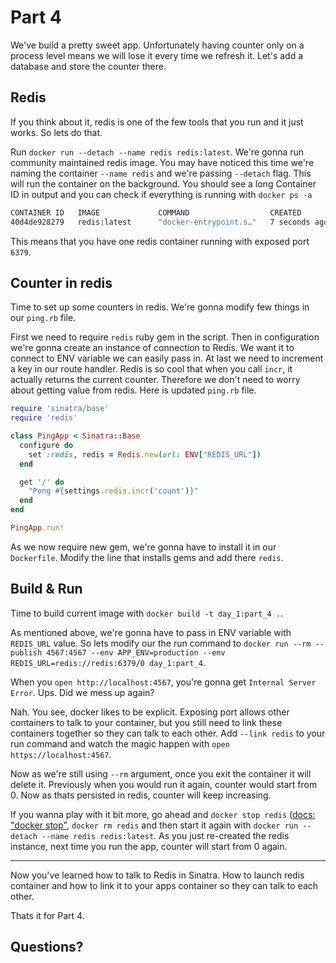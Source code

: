 # Part 4

We've build a pretty sweet app. Unfortunately having counter only on a process level means we will lose it every time we refresh it. Let's add a database and store the counter there.

## Redis
If you think about it, redis is one of the few tools that you run and it just works. So lets do that.

Run `docker run --detach --name redis redis:latest`. We're gonna run community maintained redis image. You may have noticed this time we're naming the container `--name redis` and we're passing `--detach` flag. This will run the container on the background. You should see a long Container ID in output and you can check if everything is running with `docker ps -a`

```sh
CONTAINER ID   IMAGE             COMMAND                  CREATED         STATUS         PORTS         NAMES
40d4de928279   redis:latest      "docker-entrypoint.s…"   7 seconds ago   Up 6 seconds   6379/tcp      redis
```

This means that you have one redis container running with exposed port `6379`.

## Counter in redis
Time to set up some counters in redis. We're gonna modify few things in our `ping.rb` file.

First we need to require `redis` ruby gem in the script. Then in configuration we're gonna create an instance of connection to Redis. We want it to connect to ENV variable we can easily pass in. At last we need to increment a key in our route handler. Redis is so cool that when you call `incr`, it actually returns the current counter. Therefore we don't need to worry about getting value from redis. Here is updated `ping.rb` file.

```ruby
require 'sinatra/base'
require 'redis'

class PingApp < Sinatra::Base
  configure do
    set :redis, redis = Redis.new(url: ENV["REDIS_URL"])
  end

  get '/' do
    "Pong #{settings.redis.incr('count')}"
  end
end

PingApp.run!
```
As we now require new gem, we're gonna have to install it in our `Dockerfile`. Modify the line that installs gems and add there `redis`.

## Build & Run
Time to build current image with `docker build -t day_1:part_4 .`.

As mentioned above, we're gonna have to pass in ENV variable with `REDIS_URL` value. So lets modify our the run command to `docker run --rm --publish 4567:4567 --env APP_ENV=production --env REDIS_URL=redis://redis:6379/0 day_1:part_4`.

When you `open http://localhost:4567`, you're gonna get `Internal Server Error`. Ups. Did we mess up again?

Nah. You see, docker likes to be explicit. Exposing port allows other containers to talk to your container, but you still need to link these containers together so they can talk to each other. Add `--link redis` to your run command and watch the magic happen with `open https://localhost:4567`.

Now as we're still using `--rm` argument, once you exit the container it will delete it. Previously when you would run it again, counter would start from 0. Now as thats persisted in redis, counter will keep increasing.

If you wanna play with it bit more, go ahead and `docker stop redis` ([docs: "docker stop"](https://docs.docker.com/engine/reference/commandline/stop/), `docker rm redis` and then start it again with `docker run --detach --name redis redis:latest`. As you just re-created the redis instance, next time you run the app, counter will start from 0 again.

---
Now you've learned how to talk to Redis in Sinatra. How to launch redis container and how to link it to your apps container so they can talk to each other.

Thats it for Part 4.

## Questions?





